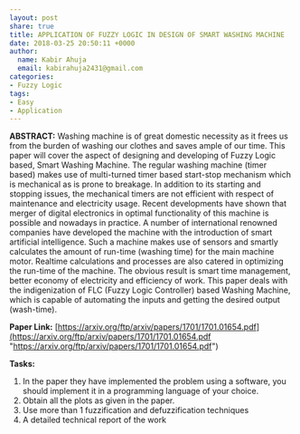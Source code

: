 ```yaml
---
layout: post
share: true
title: APPLICATION OF FUZZY LOGIC IN DESIGN OF SMART WASHING MACHINE
date: 2018-03-25 20:50:11 +0000
author:
  name: Kabir Ahuja
  email: kabirahuja2431@gmail.com
categories:
- Fuzzy Logic
tags:
- Easy
- Application
---
```

**ABSTRACT:** Washing machine is of great domestic necessity as it frees us from the burden of washing our clothes and saves ample of our time. This paper will cover the aspect of designing and developing of Fuzzy Logic based, Smart Washing Machine. The regular washing machine (timer based) makes use of multi-turned timer based start-stop mechanism which is mechanical as is prone to breakage. In addition to its starting and stopping issues, the mechanical timers are not efficient with respect of maintenance and electricity usage. Recent developments have shown that merger of digital electronics in optimal functionality of this machine is possible and nowadays in practice. A number of international renowned companies have developed the machine with the introduction of smart artificial intelligence. Such a machine makes use of sensors and smartly calculates the amount of run-time (washing time) for the main machine motor. Realtime calculations and processes are also catered in optimizing the run-time of the machine. The obvious result is smart time management, better economy of electricity and efficiency of work. This paper deals with the indigenization of FLC (Fuzzy Logic Controller) based Washing Machine, which is capable of automating the inputs and getting the desired output (wash-time).  

**Paper Link:** [https://arxiv.org/ftp/arxiv/papers/1701/1701.01654.pdf](https://arxiv.org/ftp/arxiv/papers/1701/1701.01654.pdf "https://arxiv.org/ftp/arxiv/papers/1701/1701.01654.pdf") 

**Tasks:**

1. In the paper they have implemented the problem using a software, you should implement it in a programming language of your choice.
2. Obtain all the plots as given in the paper.
3. Use more than 1 fuzzification and defuzzification techniques
4. A detailed technical report of the work